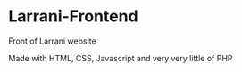 # Larrani-Frontend
Front of Larrani website

Made with HTML, CSS, Javascript and very very little of PHP
